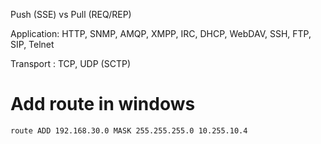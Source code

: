 Push (SSE) vs Pull (REQ/REP)

Application: HTTP, SNMP, AMQP, XMPP, IRC, DHCP, WebDAV, SSH, FTP, SIP, Telnet

Transport : TCP, UDP (SCTP)

# Add route in windows

```
route ADD 192.168.30.0 MASK 255.255.255.0 10.255.10.4
```
